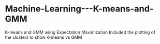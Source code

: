 # Machine-Learning---K-means-and-GMM
K-means and GMM using Expectation Maximization 
Included the plotting of the clusters to show K-means vs GMM
